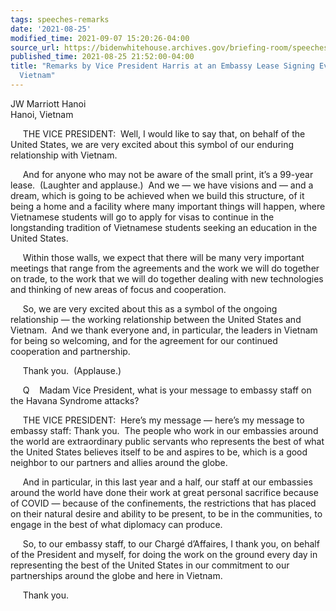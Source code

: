 ```yaml
---
tags: speeches-remarks
date: '2021-08-25'
modified_time: 2021-09-07 15:20:26-04:00
source_url: https://bidenwhitehouse.archives.gov/briefing-room/speeches-remarks/2021/08/25/remarks-by-vice-president-harris-at-an-embassy-lease-signing-event-in-hanoi-vietnam/
published_time: 2021-08-25 21:52:00-04:00
title: "Remarks by Vice President Harris at an Embassy Lease Signing Event in Hanoi,\_\
  Vietnam"
---
```

 
JW Marriott Hanoi  
Hanoi, Vietnam

     THE VICE PRESIDENT:  Well, I would like to say that, on behalf of
the United States, we are very excited about this symbol of our enduring
relationship with Vietnam.   
  
     And for anyone who may not be aware of the small print, it’s a
99-year lease.  (Laughter and applause.)  And we — we have visions and —
and a dream, which is going to be achieved when we build this structure,
of it being a home and a facility where many important things will
happen, where Vietnamese students will go to apply for visas to continue
in the longstanding tradition of Vietnamese students seeking an
education in the United States.   
  
     Within those walls, we expect that there will be many very
important meetings that range from the agreements and the work we will
do together on trade, to the work that we will do together dealing with
new technologies and thinking of new areas of focus and cooperation.   
  
     So, we are very excited about this as a symbol of the ongoing
relationship — the working relationship between the United States and
Vietnam.  And we thank everyone and, in particular, the leaders in
Vietnam for being so welcoming, and for the agreement for our continued
cooperation and partnership.  
  
     Thank you.  (Applause.)  
  
     Q    Madam Vice President, what is your message to embassy staff on
the Havana Syndrome attacks?  
  
     THE VICE PRESIDENT:  Here’s my message — here’s my message to
embassy staff: Thank you.  The people who work in our embassies around
the world are extraordinary public servants who represents the best of
what the United States believes itself to be and aspires to be, which is
a good neighbor to our partners and allies around the globe.   
  
     And in particular, in this last year and a half, our staff at our
embassies around the world have done their work at great personal
sacrifice because of COVID — because of the confinements, the
restrictions that has placed on their natural desire and ability to be
present, to be in the communities, to engage in the best of what
diplomacy can produce.   
  
     So, to our embassy staff, to our Chargé d’Affaires, I thank you, on
behalf of the President and myself, for doing the work on the ground
every day in representing the best of the United States in our
commitment to our partnerships around the globe and here in Vietnam.   
  
     Thank you.

